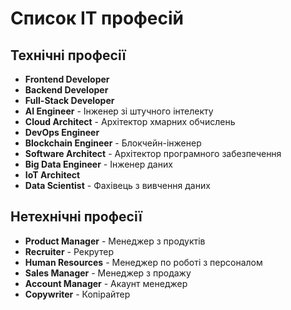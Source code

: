 # Список ІТ професій

## Технічні професії

+ **Frontend Developer**
+ **Backend Developer**
+ **Full-Stack Developer**
+ **AI Engineer** - Інженер зі штучного інтелекту
+ **Cloud Architect** - Архітектор хмарних обчислень
+ **DevOps Engineer**
+ **Blockchain Engineer** - Блокчейн-інженер
+ **Software Architect** - Архітектор програмного забезпечення
+ **Big Data Engineer** - Інженер даних
+ **IoT Architect**
+ **Data Scientist** - Фахівець з вивчення даних

## Нетехнічні професії

+ **Product Manager** - Менеджер з продуктів
+ **Recruiter** - Рекрутер
+ **Human Resources** - Менеджер по роботі з персоналом
+ **Sales Manager** - Менеджер з продажу
+ **Account Manager** - Акаунт менеджер
+ **Copywriter** - Копірайтер
